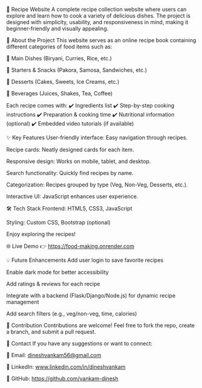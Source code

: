 🍲 Recipe Website
A complete recipe collection website where users can explore and learn how to cook a variety of delicious dishes.
The project is designed with simplicity, usability, and responsiveness in mind, making it beginner-friendly and visually appealing.

📖 About the Project
This website serves as an online recipe book containing different categories of food items such as:

🍛 Main Dishes (Biryani, Curries, Rice, etc.)

🥗 Starters & Snacks (Pakora, Samosa, Sandwiches, etc.)

🍰 Desserts (Cakes, Sweets, Ice Creams, etc.)

🥤 Beverages (Juices, Shakes, Tea, Coffee)

Each recipe comes with:
✔️ Ingredients list
✔️ Step-by-step cooking instructions
✔️ Preparation & cooking time
✔️ Nutritional information (optional) 
✔️ Embedded video tutorials (if available)

✨ Key Features
User-friendly interface: Easy navigation through recipes.

Recipe cards: Neatly designed cards for each item.

Responsive design: Works on mobile, tablet, and desktop.

Search functionality: Quickly find recipes by name.

Categorization: Recipes grouped by type (Veg, Non-Veg, Desserts, etc.).

Interactive UI: JavaScript enhances user experience.

🛠️ Tech Stack
Frontend: HTML5, CSS3, JavaScript

Styling: Custom CSS, Bootstrap (optional)

Enjoy exploring the recipes!

🌐 Live Demo
👉 https://food-making.onrender.com

💡 Future Enhancements
Add user login to save favorite recipes

Enable dark mode for better accessibility

Add ratings & reviews for each recipe

Integrate with a backend (Flask/Django/Node.js) for dynamic recipe management

Add search filters (e.g., veg/non-veg, time, calories)

🤝 Contribution
Contributions are welcome! Feel free to fork the repo, create a branch, and submit a pull request.

📧 Contact
If you have any suggestions or want to connect:

📩 Email: dineshvankam56@gmail.com

💼 LinkedIn: www.linkedin.com/in/dineshvankam

🐙 GitHub: https://github.com/vankam-dinesh
